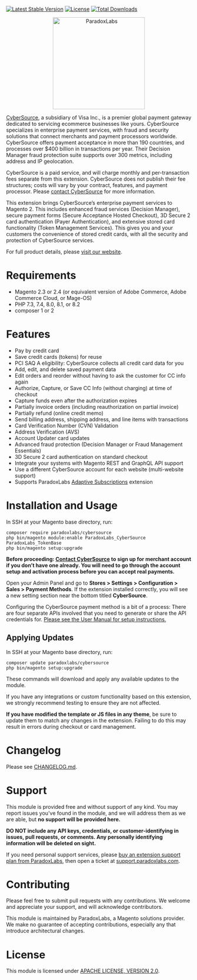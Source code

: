 [![Latest Stable Version](https://poser.pugx.org/paradoxlabs/cybersource/v/stable)](https://packagist.org/packages/paradoxlabs/cybersource)
[![License](https://poser.pugx.org/paradoxlabs/cybersource/license)](https://packagist.org/packages/paradoxlabs/cybersource)
[![Total Downloads](https://poser.pugx.org/paradoxlabs/cybersource/downloads)](https://packagist.org/packages/paradoxlabs/cybersource)

<p align="center">
    <a href="https://www.paradoxlabs.com"><img alt="ParadoxLabs" src="https://paradoxlabs.com/wp-content/uploads/2020/02/pl-logo-canva-2.png" width="250"></a>
</p>

[CyberSource](https://cybersource.com/), a subsidiary of Visa Inc., is a premier global payment gateway dedicated to servicing ecommerce businesses like yours. CyberSource specializes in enterprise payment services, with fraud and security solutions that connect merchants and payment processors worldwide. CyberSource offers payment acceptance in more than 190 countries, and processes over $400 billion in transactions per year. Their Decision Manager fraud protection suite supports over 300 metrics, including address and IP geolocation.

CyberSource is a paid service, and will charge monthly and per-transaction fees separate from this extension. CyberSource does not publish their fee structures; costs will vary by your contract, features, and payment processor. Please [contact CyberSource](https://www.cybersource.com/en-us/contact-us/sales.html) for more information.

This extension brings CyberSource’s enterprise payment services to Magento 2. This includes enhanced fraud services (Decision Manager), secure payment forms (Secure Acceptance Hosted Checkout), 3D Secure 2 card authentication (Payer Authentication), and extensive stored card functionality (Token Management Services). This gives you and your customers the convenience of stored credit cards, with all the security and protection of CyberSource services.

For full product details, please [visit our website](https://store.paradoxlabs.com/magento2-cybersource-payment-method.html).

Requirements
============

* Magento 2.3 or 2.4 (or equivalent version of Adobe Commerce, Adobe Commerce Cloud, or Mage-OS)
* PHP 7.3, 7.4, 8.0, 8.1, or 8.2
* composer 1 or 2

Features
========

* Pay by credit card
* Save credit cards (tokens) for reuse
* PCI SAQ A eligibility: CyberSource collects all credit card data for you
* Add, edit, and delete saved payment data
* Edit orders and reorder without having to ask the customer for CC info again
* Authorize, Capture, or Save CC Info (without charging) at time of checkout
* Capture funds even after the authorization expires
* Partially invoice orders (including reauthorization on partial invoice)
* Partially refund (online credit memo)
* Send billing address, shipping address, and line items with transactions
* Card Verification Number (CVN) Validation
* Address Verification (AVS)
* Account Updater card updates
* Advanced fraud protection (Decision Manager or Fraud Management Essentials)
* 3D Secure 2 card authentication on standard checkout
* Integrate your systems with Magento REST and GraphQL API support
* Use a different CyberSource account for each website (multi-website support)
* Supports ParadoxLabs [Adaptive Subscriptions](https://store.paradoxlabs.com/magento2-subscriptions-recurring-billing.html) extension

Installation and Usage
======================

In SSH at your Magento base directory, run:

    composer require paradoxlabs/cybersource
    php bin/magento module:enable ParadoxLabs_CyberSource ParadoxLabs_TokenBase
    php bin/magento setup:upgrade

**Before proceeding: [Contact CyberSource](https://www.cybersource.com/en-us/contact-us/sales.html) to sign up for merchant account if you don’t have one already. You will
need to go through the account setup and activation process before you can accept real payments.**

Open your Admin Panel and go to **Stores > Settings > Configuration > Sales > Payment Methods**. If the extension installed correctly, you will see a new setting section near the bottom titled **CyberSource**.

Configuring the CyberSource payment method is a bit of a process: There are four separate APIs involved that you need to generate or share the API credentials for. [Please see the User Manual for setup instructions.](https://store.paradoxlabs.com/media/wysiwyg/ParadoxLabs-CyberSource-M2-user-manual.pdf)

## Applying Updates

In SSH at your Magento base directory, run:

    composer update paradoxlabs/cybersource
    php bin/magento setup:upgrade

These commands will download and apply any available updates to the module.

If you have any integrations or custom functionality based on this extension, we strongly recommend testing to ensure they are not affected.

**If you have modified the template or JS files in any theme**, be sure to update them to match any changes in the extension. Failing to do this may result in errors during checkout or card management.

Changelog
=========

Please see [CHANGELOG.md](https://github.com/ParadoxLabs-Inc/cybersource/blob/master/CHANGELOG.md).

Support
=======

This module is provided free and without support of any kind. You may report issues you've found in the module, and we will address them as we are able, but **no support will be provided here.**

**DO NOT include any API keys, credentials, or customer-identifying in issues, pull requests, or comments. Any personally identifying information will be deleted on sight.**

If you need personal support services, please [buy an extension support plan from ParadoxLabs](https://store.paradoxlabs.com/support-renewal.html), then open a ticket at [support.paradoxlabs.com](https://support.paradoxlabs.com).

Contributing
============

Please feel free to submit pull requests with any contributions. We welcome and appreciate your support, and will acknowledge contributors.

This module is maintained by ParadoxLabs, a Magento solutions provider. We make no guarantee of accepting contributions, especially any that introduce architectural changes.

License
=======

This module is licensed under [APACHE LICENSE, VERSION 2.0](https://github.com/ParadoxLabs-Inc/cybersource/blob/master/LICENSE).
